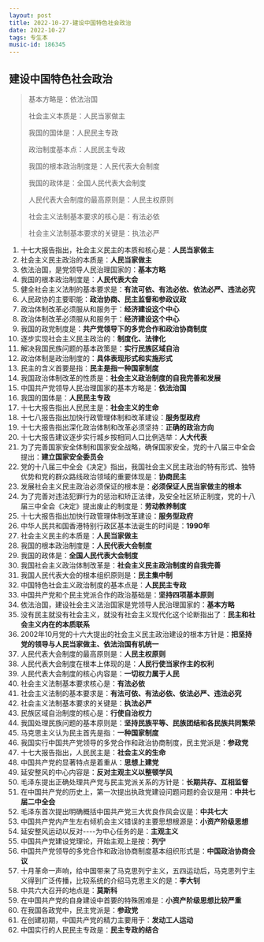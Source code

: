 ```yaml
---
layout: post
title: 2022-10-27-建设中国特色社会政治
date: 2022-10-27
tags: 专生本
music-id: 186345
---
```


## 建设中国特色社会政治

> 基本方略是：依法治国
>
> 社会主义本质是：人民当家做主
>
> 我国的国体是：人民民主专政
>
> 政治制度基本点：人民民主专政
>
> 我国的根本政治制度是：人民代表大会制度
>
> 我国的政体是：全国人民代表大会制度
>
> 人民代表大会制度的最高原则是：人民主权原则
>
> 社会主义法制基本要求的核心是：有法必依
>
> 社会主义法制基本要求的关键是：执法必严

1. 十七大报告指出，社会主义民主的本质和核心是：**人民当家做主**
2. 社会主义民主政治的本质是：**人民当家做主**
3. 依法治国，是党领导人民治理国家的：**基本方略**
4. 我国的根本政治制度是：**人民代表大会**
5. 健全社会主义法制的基本要求是：**有法可依、有法必依、依法必严、违法必究**
6. 人民政协的主要职能：**政治协商、民主监督和参政议政**
7. 政治体制改革必须服从和服务于：**经济建设这个中心**
8. 政治体制改革必须服从和服务于：**经济建设这个中心**
9. 我国的政党制度是：**共产党领导下的多党合作和政治协商制度**
10. 逐步实现社会主义民主政治的：**制度化、法律化**
11. 解决我国民族问题的基本政策是：**实行民族区域自治**
12. 政治体制是政治制度的：**具体表现形式和实施形式**
13. 民主的含义首要是指：**民主是指一种国家制度**
14. 我国政治体制改革的性质是：**社会主义政治制度的自我完善和发展**
15. 中国共产党领导人民治理国家的基本方略是：**依法治国**
16. 我国的国体是：**人民民主专政**
17. 十七大报告指出人民民主是：**社会主义的生命**
18. 十七八报告指出加快行政管理体制和改革建设：**服务型政府**
19. 十七大报告指出深化政治体制和改革必须坚持：**正确的政治方向**
20. 十七大报告建议逐步实行城乡按相同人口比例选举：**人大代表**
21. 为了完善国家安全体制和国家安全战略，确保国家安全，党的十八届三中全会提出：**建立国家安全委员会**
22. 党的十八届三中全会《决定》指出，我国社会主义民主政治的特有形式、独特优势和党的群众路线政治领域的重要体现是：**协商民主**
23. 发展社会主义民主政治必须保证的根本是：**必须保证人民当家做主的根本**
24. 为了完善对违法犯罪行为的惩治和矫正法律，及安全社区矫正制度，党的十八届三中全会《决定》提出废止的制度是：**劳动教养制度**
25. 十七大报告指出加快行政管理体制改革建设：**服务型政府**
26. 中华人民共和国香港特别行政区基本法诞生的时间是：**1990年**
27. 社会主义民主的本质是：**人民当家做主**
28. 我国的根本政治制度是：**人民代表大会制度**
29. 我国的政体是：**全国人民代表大会制度**
30. 我国社会主义政治体制改革是：**社会主义民主政治制度的自我完善**
31. 我国人民代表大会的根本组织原则是：**民主集中制**
32. 中国特色社会主义政治制度的基本点是：**人民民主专政**
32. 中国共产党和个民主党派合作的政治基础是：**坚持四项基本原则**
33. 依法治国，建设社会主义法治国家是党领导人民治理国家的：**基本方略**
34. 没有民主就没有社会主义，就没有社会主义现代化这个论断指出了：**民主和社会主义内在的本质联系**
35. 2002年10月党的十六大提出的社会主义民主政治建设的根本方针是：**把坚持党的领导与人民当家做主、依法治国有机统一**
36. 人民代表大会制度的最高原则是：**人民主权原则**
37. 人民代表大会制度在根本上体现的是：**人民行使当家作主的权利**
38. 人民代表大会制度的核心内容是：**一切权力属于人民**
39. 社会主义法制基本要求核心是：**有法必依**
40. 社会主义法制的基本要求是：**有法可依、有法必依、依法必严、违法必究**
41. 社会主义法制基本要求的关键是：**执法必严**
42. 民族区域自治制度的核心是：**行使自治权力**
43. 我国处理民族问题的基本原则是：**坚持民族平等、民族团结和各民族共同繁荣**
44. 马克思主义认为民主首先是指：**一种国家制度**
45. 我国实行中国共产党领导的多党合作和政治协商制度，民主党派是：**参政党**
46. 十七大报告指出，人民民主是：**社会主义的生命**
47. 中国共产党的显著特点是着重从：**思想上建党**
48. 延安整风的中心内容是：**反对主观主义以整顿学风**
49. 毛泽东提出正确处理共产党与民主党派关系的方针是：**长期共存、互相监督**
50. 在中国共产党的历史上，第一次提出执政党建设问题问题的会议是用：**中共七届二中全会**
51. 毛泽东首次提出明确概括中国共产党三大优良作风会议是：**中共七大**
52. 中国共产党内产生左右倾机会主义错误的主要思想根源是：**小资产阶级思想**
53. 延安整风运动以反对----为中心任务的是：**主观主义**
54. 中国共产党建设党理论，开始主观上是按：**列宁**
55. 中国共产党领导的多党合作和政治协商制度基本组织形式是：**中国政治协商会议**
56. 十月革命一声响，给中国带来了马克思列宁主义，五四运动后，马克思列宁主义得到广泛传播，比较系统的介绍马克思主义的是：**李大钊**
57. 中共六大召开的地点是：**莫斯科**
58. 在中国共产党的自身建设中首要的特殊困难是：**小资产阶级思想比较严重**
59. 在我国各政党中，民主党派是：**参政党**
60. 在创建初期，中国共产党的精力主要用于：**发动工人运动**
61. 中国实行的人民民主专政是：**民主专政的结合**
